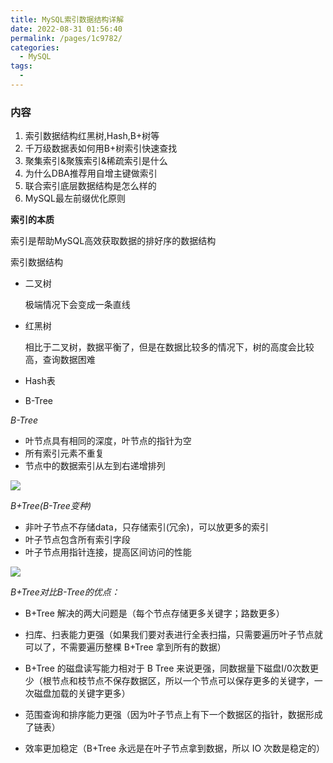 ```yaml
---
title: MySQL索引数据结构详解
date: 2022-08-31 01:56:40
permalink: /pages/1c9782/
categories:
  - MySQL
tags:
  - 
---
```

### 内容

1. 索引数据结构红黑树,Hash,B+树等
2. 千万级数据表如何用B+树索引快速查找
3. 聚集索引&聚簇索引&稀疏索引是什么
4. 为什么DBA推荐用自增主键做索引
5. 联合索引底层数据结构是怎么样的
6. MySQL最左前缀优化原则

**索引的本质**

索引是帮助MySQL高效获取数据的排好序的数据结构

索引数据结构

- 二叉树

  极端情况下会变成一条直线

- 红黑树

  相比于二叉树，数据平衡了，但是在数据比较多的情况下，树的高度会比较高，查询数据困难

- Hash表

- B-Tree

*B-Tree*

- 叶节点具有相同的深度，叶节点的指针为空
- 所有索引元素不重复
- 节点中的数据索引从左到右递增排列

![](https://img.jssjqd.cn/20221025015342.png)

*B+Tree(B-Tree变种)*

- 非叶子节点不存储data，只存储索引(冗余)，可以放更多的索引
- 叶子节点包含所有索引字段
- 叶子节点用指针连接，提高区间访问的性能

![](https://img.jssjqd.cn/20221025015420.png)

*B+Tree对比B-Tree的优点：*

- B+Tree 解决的两大问题是（每个节点存储更多关键字；路数更多）

- 扫库、扫表能力更强（如果我们要对表进行全表扫描，只需要遍历叶子节点就可以了，不需要遍历整棵 B+Tree 拿到所有的数据）

- B+Tree 的磁盘读写能力相对于 B Tree 来说更强，同数据量下磁盘I/0次数更少（根节点和枝节点不保存数据区，所以一个节点可以保存更多的关键字，一次磁盘加载的关键字更多）
- 范围查询和排序能力更强（因为叶子节点上有下一个数据区的指针，数据形成了链表）

- 效率更加稳定（B+Tree 永远是在叶子节点拿到数据，所以 IO 次数是稳定的）
  
